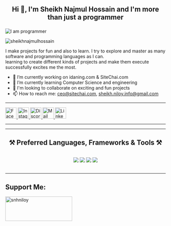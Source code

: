 <!---
Header
-->

<h2 align="center">Hi 👋, I'm Sheikh Najmul Hossain and I'm more than just a programmer</h2>
<h3 align="center"></h3>

 ![I am programmer](https://raw.githubusercontent.com/abhisheknaiidu/abhisheknaiidu/master/code.gif) 


<p align="left"> <img src="https://komarev.com/ghpvc/?username=sheikhnajmulhossain&label=Profile%20views&color=0e75b6&style=flat" alt="sheikhnajmulhossain" /> </p>

I make projects for fun and also to learn. I try to explore and master as many software and programming languages as I can. <br>
learning  to create different kinds of projects and make them execute successfully excites me the most.




- 🔭 I’m currently working on idaning.com & SiteChai.com 
- 🌱 I’m currently learning Computer Science and engineering
- 👯 I'm looking to collaborate on exciting and fun projects
- 📫 How to reach me: ceo@sitechai.com, sheikh.niloy.info@gmail.com


<!---
Social Media
-->
<div align="left">
  <a href="https://www.facebook.com/profile.php?id=61567286697154" target="_blank" rel="noopener noreferrer">
  </a>

  <a href="https://www.instagram.com/snh_niloy" target="_blank" rel="noopener noreferrer">
  </a>
  

  <a href="mailto:sheikh.niloy.info@gmail.com" target="_blank" rel="noopener noreferrer">
  </a>

  <a href="https://www.linkedin.com/in/sheikhnajmulhossain" target="_blank" rel="noopener noreferrer">
  </a>
</div>
<hr />

<!---
Github Stats
-->


<div align="left">
  <a href="https://www.facebook.com/YOUR_USERNAME](https://www.facebook.com/profile.php?id=61567286697154" target="_blank" rel="noopener noreferrer">
    <img src="https://img.shields.io/static/v1?message=Facebook&logo=facebook&label=&color=1877F2&logoColor=white&labelColor=&style=for-the-badge" height="35" alt="Facebook logo" />
  </a>

  <a href="https://www.instagram.com/YOUR_USERNAME](https://www.instagram.com/snh_niloy" target="_blank" rel="noopener noreferrer">
    <img src="https://img.shields.io/static/v1?message=Instagram&logo=instagram&label=&color=E4405F&logoColor=white&labelColor=&style=for-the-badge" height="35" alt="Instagram logo" />
  </a>

  <a href="https://discord.gg/YOUR_INVITE_CODE" target="_blank" rel="noopener noreferrer">
    <img src="https://img.shields.io/static/v1?message=Discord&logo=discord&label=&color=5865F2&logoColor=white&labelColor=&style=for-the-badge" height="35" alt="Discord logo" />
  </a>

  <a href="mailto:sheikh.niloy.info@gmail.com" target="_blank" rel="noopener noreferrer">
    <img src="https://img.shields.io/static/v1?message=Mail&logo=gmail&label=&color=D14836&logoColor=white&labelColor=&style=for-the-badge" height="35" alt="Mail logo" />
  </a>

  <a href="[https://www.linkedin.com/in/YOUR_USERNAME](https://www.linkedin.com/in/sheikhnajmulhossain/)" target="_blank" rel="noopener noreferrer">
    <img src="https://img.shields.io/static/v1?message=LinkedIn&logo=linkedin&label=&color=0077B5&logoColor=white&labelColor=&style=for-the-badge" height="35" alt="LinkedIn logo" />
  </a>
</div>
<hr />





<!-- Languages, Frameworks & Tools -->

<hr/>
<h2 align="center">⚒️ Preferred Languages, Frameworks & Tools ⚒️</h2>
<br/>
<div align="center">
    <img src="https://skillicons.dev/icons?i=cpp,cs,python,java,bash,bootstrap,php,html,css" />
    <img src="https://skillicons.dev/icons?i=bun,npm,yarn,aws,docker,mysql,vercel" />
    <img src="https://skillicons.dev/icons?i=dotnet,nextjs,react,nuxt,laravel,linux,nginx" />
    <img src="https://skillicons.dev/icons?i=git,unreal,unity,vscode,atom,eclipse,pr,photoshop,ai" />
</div>
<br/>
<hr/>



<h2 align="left">Support Me:</h2>
<p><a href="https://www.paypal.me/snhniloy"> <img align="left" src="https://lavendercottagecattery.co.uk/wp-content/uploads/2022/10/CITYPNG.COMDownload-PayPal-Yellow-Payment-Button-PNG-2100x770-2.png" height="77" width="210" alt="snhniloy" /></a></p><br><br><br>

